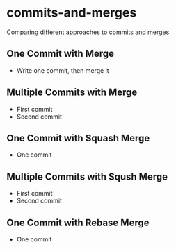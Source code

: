 # commits-and-merges
Comparing different approaches to commits and merges

## One Commit with Merge
- Write one commit, then merge it

## Multiple Commits with Merge
- First commit
- Second commit

## One Commit with Squash Merge
- One commit

## Multiple Commits with Sqush Merge
- First commit
- Second commit

## One Commit with Rebase Merge
- One commit
